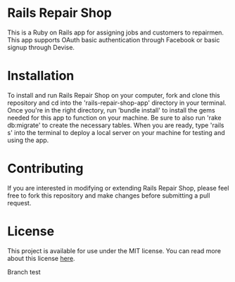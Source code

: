# Rails Repair Shop
This is a Ruby on Rails app for assigning jobs and customers to repairmen. This app supports OAuth basic authentication through Facebook or basic signup through Devise.

# Installation
To install and run Rails Repair Shop on your computer, fork and clone this repository and cd into the 'rails-repair-shop-app' directory in your terminal. Once you're in the right directory, run 'bundle install' to install the gems needed for this app to function on your machine. Be sure to also run 'rake db:migrate' to create the necessary tables. When you are ready, type 'rails s' into the terminal to deploy a local server on your machine for testing and using the app.

# Contributing
If you are interested in modifying or extending Rails Repair Shop, please feel free to fork this repository and make changes before submitting a pull request.

# License
This project is available for use under the MIT license. You can read more about this license [here](https://opensource.org/licenses/MIT).

Branch test
